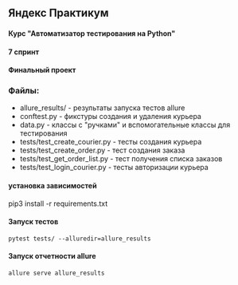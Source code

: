 ## Яндекс Практикум
#### Курс "Автоматизатор тестирования на Python"
#### 7 спринт
#### Финальный проект


### Файлы:
- allure_results/ - результаты запуска тестов allure
- conftest.py - фикстуры создания и удаления курьера
- data.py - классы с "ручками" и вспомогательные классы для тестирования
- tests/test_create_courier.py - тесты создания курьера
- tests/test_create_order.py - тест создания заказа
- tests/test_get_order_list.py - тест получения списка заказов
- tests/test_login_courier.py - тесты авторизации курьера

#### установка зависимостей
pip3 install -r requirements.txt
#### Запуск тестов
`pytest tests/ --alluredir=allure_results`
#### Запуск отчетности allure
`allure serve allure_results`
